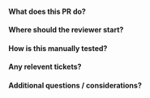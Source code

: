 #### What does this PR do?
>

#### Where should the reviewer start?
>

#### How is this manually tested?
>

#### Any relevent tickets?
>

#### Additional questions / considerations?
